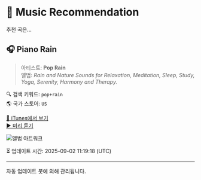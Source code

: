 
# 🎵 Music Recommendation

추천 곡은...

## 🎧 Piano Rain  
> 아티스트: **Pop Rain**  
> 앨범: _Rain and Nature Sounds for Relaxation, Meditation, Sleep, Study, Yoga, Serenity, Harmony and Therapy._  

🔍 검색 키워드: `pop+rain`  
🌎 국가 스토어: `US`

[🔗 iTunes에서 보기](https://music.apple.com/us/album/piano-rain/1038504469?i=1038504865&uo=4)  
[▶️ 미리 듣기](https://audio-ssl.itunes.apple.com/itunes-assets/AudioPreview125/v4/74/a4/13/74a41374-e678-9a8a-bf5f-20a10e5f2723/mzaf_453678027796966440.plus.aac.p.m4a)

![앨범 아트워크](https://is1-ssl.mzstatic.com/image/thumb/Music124/v4/41/42/b6/4142b67d-d058-7e02-e7b3-ba445a320e39/mzm.eblmhqec.jpg/100x100bb.jpg)

⏳ 업데이트 시간: 2025-09-02 11:19:18 (UTC)

---
자동 업데이트 봇에 의해 관리됩니다.
